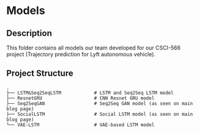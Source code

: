 # Models
## Description
This folder contains all  models our team developed for our CSCI-566 project (Trajectory prediction for Lyft autonomous vehicle).

## Project Structure
    .
    ├── LSTM&Seq2SeqLSTM            # LSTM and Seq2Seq LSTM model
    ├── ResnetGRU                   # CNN Resnet GRU model
    ├── Seq2SeqGAN                  # Seq2Seq GAN model (as seen on main blog page)
    ├── SocialLSTM                  # Social LSTM model (as seen on main blog page)
    └── VAE-LSTM                    # VAE-based LSTM model
 
